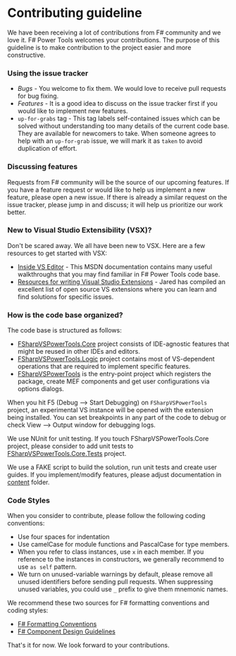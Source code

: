 Contributing guideline
============

We have been receiving a lot of contributions from F# community and we love it. F# Power Tools welcomes your contributions. The purpose of this guideline is to make contribution to the project easier and more constructive.

### Using the issue tracker

 - *Bugs* - You welcome to fix them. We would love to receive pull requests for bug fixing.
 - *Features* - It is a good idea to discuss on the issue tracker first if you would like to implement new features.
 - `up-for-grabs` tag - This tag labels self-contained issues which can be solved without understanding too many details of the current code base. They are available for newcomers to take. When someone agrees to help with an `up-for-grab` issue, we will mark it as `taken` to avoid duplication of effort.

### Discussing features

Requests from F# community will be the source of our upcoming features. If you have a feature request or would like to help us implement a new feature, please open a new issue. If there is already a similar request on the issue tracker, please jump in and discuss; it will help us prioritize our work better.

### New to Visual Studio Extensibility (VSX)?
Don't be scared away. We all have been new to VSX.
Here are a few resources to get started with VSX:

 - [Inside VS Editor](http://msdn.microsoft.com/en-us/library/vstudio/dd885240.aspx) - This MSDN documentation contains many useful walkthroughs that you may find familiar in F# Power Tools code base.
 - [Resources for writing Visual Studio Extensions](https://github.com/jaredpar/VsVim/wiki/Resources-for-writing-Visual-Studio-Extensions) - Jared has compiled an excellent list of open source VS extensions where you can learn and find solutions for specific issues.

### How is the code base organized?

The code base is structured as follows:

 - [FSharpVSPowerTools.Core](src/FSharpVSPowerTools.Core) project consists of IDE-agnostic features that might be reused in other IDEs and editors.
 - [FSharpVSPowerTools.Logic](src/FSharpVSPowerTools.Logic) project contains most of VS-dependent operations that are required to implement specific features.
 - [FSharpVSPowerTools](src/FSharpVSPowerTools) is the entry-point project which registers the package, create MEF components and get user configurations via options dialogs.

When you hit F5 (Debug --> Start Debugging) on `FSharpVSPowerTools` project, an experimental VS instance will be opened with the extension being installed. You can set breakpoints in any part of the code to debug or check View --> Output window for debugging logs.

We use NUnit for unit testing. If you touch FSharpVSPowerTools.Core project, please consider to add unit tests to [FSharpVSPowerTools.Core.Tests](tests/FSharpVSPowerTools.Core.Tests) project.

We use a FAKE script to build the solution, run unit tests and create user guides. If you implement/modify features, please adjust documentation in [content](docs/content) folder.

### Code Styles

When you consider to contribute, please follow the following coding conventions:
 
 - Use four spaces for indentation
 - Use camelCase for module functions and PascalCase for type members.
 - When you refer to class instances, use `x` in each  member. If you reference to the instances in constructors, we generally recommend to use `as self` pattern.
 - We turn on unused-variable warnings by default, please remove all unused identifiers before sending pull requests. When suppressing unused variables, you could use `_` prefix to give them mnemonic names.

We recommend these two sources for F# formatting conventions and coding styles:
 
 - [F# Formatting Conventions](https://github.com/dungpa/fantomas/blob/master/docs/FormattingConventions.md)
 - [F# Component Design Guidelines](http://fsharp.org/about/files/guidelines.pdf)


That's it for now. We look forward to your contributions.


